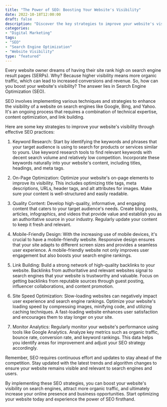 ```yaml
---
title: "The Power of SEO: Boosting Your Website's Visibility"
date: 2022-10-18T12:00:00
draft: false
description: "Discover the key strategies to improve your website's visibility through effective SEO practices."
categories:
- "Digital Marketing"
tags:
- "SEO"
- "Search Engine Optimization"
- "Website Visibility"
type: "featured"
---
```


Every website owner dreams of having their site rank high on search engine result pages (SERPs). Why? Because higher visibility means more organic traffic, which can lead to increased conversions and revenue. So, how can you boost your website's visibility? The answer lies in Search Engine Optimization (SEO).

SEO involves implementing various techniques and strategies to enhance the visibility of a website on search engines like Google, Bing, and Yahoo. It's an ongoing process that requires a combination of technical expertise, content optimization, and link building.

Here are some key strategies to improve your website's visibility through effective SEO practices:

1. Keyword Research: Start by identifying the keywords and phrases that your target audience is using to search for products or services similar to yours. Use keyword research tools to find relevant keywords with decent search volume and relatively low competition. Incorporate these keywords naturally into your website's content, including titles, headings, and meta tags.

2. On-Page Optimization: Optimize your website's on-page elements to improve its visibility. This includes optimizing title tags, meta descriptions, URLs, header tags, and alt attributes for images. Make sure your content is well-structured and easily readable.

3. Quality Content: Develop high-quality, informative, and engaging content that caters to your target audience's needs. Create blog posts, articles, infographics, and videos that provide value and establish you as an authoritative source in your industry. Regularly update your content to keep it fresh and relevant.

4. Mobile-Friendly Design: With the increasing use of mobile devices, it's crucial to have a mobile-friendly website. Responsive design ensures that your site adapts to different screen sizes and provides a seamless user experience. A mobile-friendly website not only improves user engagement but also boosts your search engine rankings.

5. Link Building: Build a strong network of high-quality backlinks to your website. Backlinks from authoritative and relevant websites signal to search engines that your website is trustworthy and valuable. Focus on getting backlinks from reputable sources through guest posting, influencer collaborations, and content promotion.

6. Site Speed Optimization: Slow-loading websites can negatively impact user experience and search engine rankings. Optimize your website's loading speed by compressing images, minifying code, and utilizing caching techniques. A fast-loading website enhances user satisfaction and encourages them to stay longer on your site.

7. Monitor Analytics: Regularly monitor your website's performance using tools like Google Analytics. Analyze key metrics such as organic traffic, bounce rate, conversion rate, and keyword rankings. This data helps you identify areas for improvement and adjust your SEO strategy accordingly.

Remember, SEO requires continuous effort and updates to stay ahead of the competition. Stay updated with the latest trends and algorithm changes to ensure your website remains visible and relevant to search engines and users.

By implementing these SEO strategies, you can boost your website's visibility on search engines, attract more organic traffic, and ultimately increase your online presence and business opportunities. Start optimizing your website today and experience the power of SEO firsthand.
